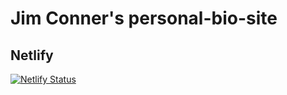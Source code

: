 # Jim Conner's personal-bio-site

## Netlify
[![Netlify Status](https://api.netlify.com/api/v1/badges/32a7cf66-3563-4e5c-8a77-cabafbdbb23c/deploy-status)](https://app.netlify.com/sites/jim-conner-personal-bio-site/deploys)

